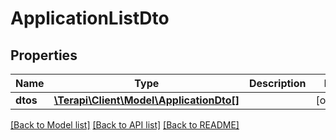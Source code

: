 # ApplicationListDto

## Properties
Name | Type | Description | Notes
------------ | ------------- | ------------- | -------------
**dtos** | [**\Terapi\Client\Model\ApplicationDto[]**](ApplicationDto.md) |  | [optional] 

[[Back to Model list]](../../README.md#documentation-for-models) [[Back to API list]](../../README.md#documentation-for-api-endpoints) [[Back to README]](../../README.md)

